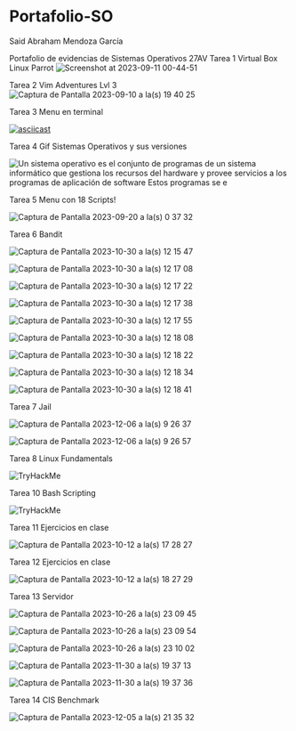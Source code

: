 # Portafolio-SO
Said Abraham Mendoza García

Portafolio de evidencias de Sistemas Operativos 27AV
Tarea 1 Virtual Box Linux Parrot
![Screenshot at 2023-09-11 00-44-51](https://github.com/SaidMg10/Portafolio-SO/assets/114017329/73a4f0e6-aa3f-4e83-b43d-cd67de6504d3)

Tarea 2 Vim Adventures Lvl 3
![Captura de Pantalla 2023-09-10 a la(s) 19 40 25](https://github.com/SaidMg10/Portafolio-SO/assets/114017329/ebb3708a-8531-4095-bece-501c7a79c347)

Tarea 3 Menu en terminal

[![asciicast](https://asciinema.org/a/obk72fVcoOhemOTeiUlzrQx9i.svg)](https://asciinema.org/a/obk72fVcoOhemOTeiUlzrQx9i)

Tarea 4 Gif Sistemas Operativos y sus versiones

![Un sistema operativo es el conjunto de programas de un sistema informático que gestiona los recursos del hardware y provee servicios a los programas de aplicación de software  Estos programas se e](https://github.com/SaidMg10/Portafolio-SO/assets/114017329/daf1d4a8-fded-43b7-9bd9-83fd0c39f837)

Tarea 5 Menu con 18 Scripts!

![Captura de Pantalla 2023-09-20 a la(s) 0 37 32](https://github.com/SaidMg10/Portafolio-SO/assets/114017329/5b45366f-7c76-444c-ab1f-3c613a690142)

Tarea 6 Bandit

![Captura de Pantalla 2023-10-30 a la(s) 12 15 47](https://github.com/SaidMg10/Portafolio-SO/assets/114017329/b769d33d-f8c6-4884-b52e-1398b3e50263)

![Captura de Pantalla 2023-10-30 a la(s) 12 17 08](https://github.com/SaidMg10/Portafolio-SO/assets/114017329/1eabe3f3-5dcf-49ab-be2f-ea41e0a4f6d8)

![Captura de Pantalla 2023-10-30 a la(s) 12 17 22](https://github.com/SaidMg10/Portafolio-SO/assets/114017329/adb448d7-8a19-4e2f-9c05-44313d230645)

![Captura de Pantalla 2023-10-30 a la(s) 12 17 38](https://github.com/SaidMg10/Portafolio-SO/assets/114017329/89f82663-591d-42df-8140-a104bdd8d926)

![Captura de Pantalla 2023-10-30 a la(s) 12 17 55](https://github.com/SaidMg10/Portafolio-SO/assets/114017329/7ae7abbe-0dfb-437a-ae88-db9c2020e93d)

![Captura de Pantalla 2023-10-30 a la(s) 12 18 08](https://github.com/SaidMg10/Portafolio-SO/assets/114017329/4019692f-a774-4b6f-92db-b0bfc99c5f96)

![Captura de Pantalla 2023-10-30 a la(s) 12 18 22](https://github.com/SaidMg10/Portafolio-SO/assets/114017329/96970438-af4b-4d1c-80a8-f5293af5fd05)

![Captura de Pantalla 2023-10-30 a la(s) 12 18 34](https://github.com/SaidMg10/Portafolio-SO/assets/114017329/585615b2-0d43-4eb6-9726-da013da484bd)

![Captura de Pantalla 2023-10-30 a la(s) 12 18 41](https://github.com/SaidMg10/Portafolio-SO/assets/114017329/40d0bb65-a128-47f8-abd2-5c7f6ee4826d)

Tarea 7 Jail

![Captura de Pantalla 2023-12-06 a la(s) 9 26 37](https://github.com/SaidMg10/Portafolio-SO/assets/114017329/c20feb77-a3c2-4d1c-a2f7-b34b08b3c0d6)

![Captura de Pantalla 2023-12-06 a la(s) 9 26 57](https://github.com/SaidMg10/Portafolio-SO/assets/114017329/cddcb5db-1d3e-417e-a6ae-50f262fe29a4)


Tarea 8 Linux Fundamentals

![TryHackMe](https://github.com/SaidMg10/Portafolio-SO/assets/114017329/3a69dca5-37ea-49ef-bc1f-550d07b1e34c)


Tarea 10 Bash Scripting

![TryHackMe](https://github.com/SaidMg10/Portafolio-SO/assets/114017329/990deddf-e59a-4485-8ed5-077dda90e917)


Tarea 11 Ejercicios en clase

![Captura de Pantalla 2023-10-12 a la(s) 17 28 27](https://github.com/SaidMg10/Portafolio-SO/assets/114017329/1f57ede2-6207-459f-a4fc-77b8dfe58430)

Tarea 12 Ejercicios en clase

![Captura de Pantalla 2023-10-12 a la(s) 18 27 29](https://github.com/SaidMg10/Portafolio-SO/assets/114017329/aca4acf9-473e-4c8c-8876-4d0eedfd65f6)


Tarea 13 Servidor

![Captura de Pantalla 2023-10-26 a la(s) 23 09 45](https://github.com/SaidMg10/Portafolio-SO/assets/114017329/d4e6de54-acee-4ec2-a291-70b24a6cb81f)

![Captura de Pantalla 2023-10-26 a la(s) 23 09 54](https://github.com/SaidMg10/Portafolio-SO/assets/114017329/ad0d4db0-3d06-4062-ad30-e431dacc5d29)

![Captura de Pantalla 2023-10-26 a la(s) 23 10 02](https://github.com/SaidMg10/Portafolio-SO/assets/114017329/6343bff7-2a3c-4902-9923-6fcef8c04471)

![Captura de Pantalla 2023-11-30 a la(s) 19 37 13](https://github.com/SaidMg10/Portafolio-SO/assets/114017329/30b6fca9-2b4f-44e4-9389-8958f0dd4fa3)

![Captura de Pantalla 2023-11-30 a la(s) 19 37 36](https://github.com/SaidMg10/Portafolio-SO/assets/114017329/b4fbd678-b761-4ef6-a534-c95f37da7a5e)

Tarea 14 CIS Benchmark

![Captura de Pantalla 2023-12-05 a la(s) 21 35 32](https://github.com/SaidMg10/Portafolio-SO/assets/114017329/a196b53c-c081-468d-84e2-66dd368af176)




